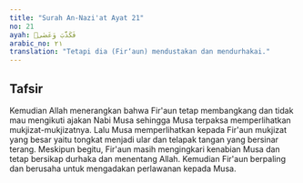 ```yaml
---
title: "Surah An-Nazi'at Ayat 21"
no: 21
ayah: فَكَذَّبَ وَعَصٰىۖ
arabic_no: ٢١
translation: "Tetapi dia (Fir‘aun) mendustakan dan mendurhakai."
---
```


## Tafsir

Kemudian Allah menerangkan bahwa Fir'aun tetap membangkang dan tidak mau mengikuti ajakan Nabi Musa sehingga Musa terpaksa memperlihatkan mukjizat-mukjizatnya. Lalu Musa memperlihatkan kepada Fir'aun mukjizat yang besar yaitu tongkat menjadi ular dan telapak tangan yang bersinar terang. Meskipun begitu, Fir'aun masih mengingkari kenabian Musa dan tetap bersikap durhaka dan menentang Allah. Kemudian Fir'aun berpaling dan berusaha untuk mengadakan perlawanan kepada Musa.
